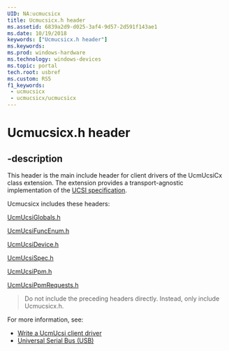```yaml
---
UID: NA:ucmucsicx
title: Ucmucsicx.h header
ms.assetid: 6839a2d9-d025-3af4-9d57-2d591f143ae1
ms.date: 10/19/2018
keywords: ["Ucmucsicx.h header"]
ms.keywords: 
ms.prod: windows-hardware
ms.technology: windows-devices
ms.topic: portal
tech.root: usbref
ms.custom: RS5
f1_keywords:
 - ucmucsicx
 - ucmucsicx/ucmucsicx
---
```


# Ucmucsicx.h header


## -description

This header is the main include header for client drivers of the UcmUcsiCx class extension. The extension provides a transport-agnostic implementation of the [UCSI specification](https://go.microsoft.com/fwlink/p/?LinkId=760658).

Ucmucsicx includes these headers:

[UcmUcsiGlobals.h](../ucmucsiglobals/index.md)

[UcmUcsiFuncEnum.h](../ucmucsifuncenum/index.md)

[UcmUcsiDevice.h](../ucmucsidevice/index.md)

[UcmUcsiSpec.h](../ucmucsispec/index.md)

[UcmUcsiPpm.h](../ucmucsispec/index.md)

[UcmUcsiPpmRequests.h](../ucmucsispec/index.md)

> Do not include the preceding headers directly. Instead, only include Ucmucsicx.h.

For more information, see:
- [Write a UcmUcsi client driver](/windows-hardware/drivers/usbcon/write-a-ucsi-driver)
- [Universal Serial Bus (USB)](/windows-hardware/drivers/usbcon/write-a-ucsi-driver)
